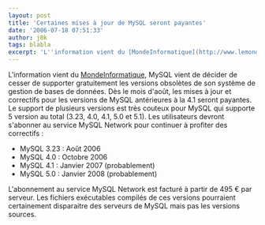 ```yaml
---
layout: post
title: 'Certaines mises à jour de MySQL seront payantes'
date: '2006-07-18 07:51:33'
author: j0k
tags: blabla
excerpt: 'L''information vient du [MondeInformatique](http://www.lemondeinformatique.fr/actualites/lire-certaines-mises-a-jour-de-mysql-seront-payantes-20092.html), MySQL vient de décider de cesser de supporter gratuitement les versions obsolètes de son système de gestion de bases de données. Dès le mois d''août, les mises à jour et correctifs pour les versions de MySQL      ...'
---
```


L'information vient du [MondeInformatique](http://www.lemondeinformatique.fr/actualites/lire-certaines-mises-a-jour-de-mysql-seront-payantes-20092.html), MySQL vient de décider de cesser de supporter gratuitement les versions obsolètes de son système de gestion de bases de données. Dès le mois d'août, les mises à jour et correctifs pour les versions de MySQL antérieures à la 4.1 seront payantes.
Le support de plusieurs versions est très couteux pour MySQL qui supporte 5 version au total (3.23, 4.0, 4.1, 5.0 et 5.1). Les utilisateurs devront s'abonner au service MySQL Network pour continuer à profiter des correctifs :
* MySQL 3.23 : Août 2006
* MySQL 4.0 : Octobre 2006
* MySQL 4.1 : Janvier 2007 (probablement)
* MySQL 5.0 : Janvier 2008 (probablement)

L'abonnement au service MySQL Network est facturé à partir de 495 € par serveur.   Les fichiers exécutables compilés de ces versions pourraient certainement disparaitre des serveurs de MySQL mais pas les versions sources.
